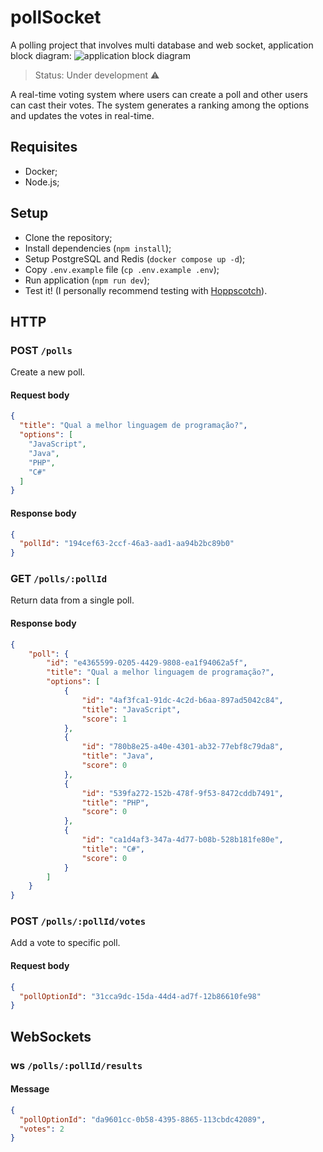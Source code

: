 # pollSocket
A polling project that involves multi database and web socket, application block diagram:
![application block diagram](https://github.com/LucasReb/pollSocket/assets/54152996/e99b9b69-b122-47ea-8487-eba35ef022cd)
> Status: Under development ⚠️

A real-time voting system where users can create a poll and other users can cast their votes. The system generates a ranking among the options and updates the votes in real-time.

## Requisites

- Docker;
- Node.js;

## Setup

- Clone the repository;
- Install dependencies (`npm install`);
- Setup PostgreSQL and Redis (`docker compose up -d`);
- Copy `.env.example` file (`cp .env.example .env`);
- Run application (`npm run dev`);
- Test it! (I personally recommend testing with [Hoppscotch](https://hoppscotch.io)).

## HTTP

### POST `/polls`

Create a new poll.

#### Request body

```json
{
  "title": "Qual a melhor linguagem de programação?",
  "options": [
    "JavaScript",
    "Java",
    "PHP",
    "C#"
  ]
}
```

#### Response body

```json
{
  "pollId": "194cef63-2ccf-46a3-aad1-aa94b2bc89b0"
}
```

### GET `/polls/:pollId`

Return data from a single poll.

#### Response body

```json
{
	"poll": {
		"id": "e4365599-0205-4429-9808-ea1f94062a5f",
		"title": "Qual a melhor linguagem de programação?",
		"options": [
			{
				"id": "4af3fca1-91dc-4c2d-b6aa-897ad5042c84",
				"title": "JavaScript",
				"score": 1
			},
			{
				"id": "780b8e25-a40e-4301-ab32-77ebf8c79da8",
				"title": "Java",
				"score": 0
			},
			{
				"id": "539fa272-152b-478f-9f53-8472cddb7491",
				"title": "PHP",
				"score": 0
			},
			{
				"id": "ca1d4af3-347a-4d77-b08b-528b181fe80e",
				"title": "C#",
				"score": 0
			}
		]
	}
}
```

### POST `/polls/:pollId/votes`

Add a vote to specific poll.

#### Request body

```json
{
  "pollOptionId": "31cca9dc-15da-44d4-ad7f-12b86610fe98"
}
```

## WebSockets

### ws `/polls/:pollId/results`

#### Message

```json
{
  "pollOptionId": "da9601cc-0b58-4395-8865-113cbdc42089",
  "votes": 2
}
```
<!--START_SECTION:footer-->
